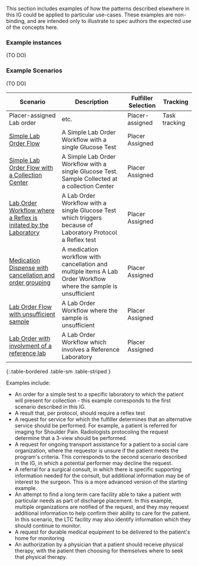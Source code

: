 This section includes examples of how the patterns described elsewhere in this IG could be applied to particular use-cases. These examples are non-binding, and are intended only to illustrate to spec authors the expected use of the concepts here. 


### Example instances
(TO DO)



### Example Scenarios
(TO DO)


| Scenario | Description | Fulfiller Selection | Tracking |
|---|---|----|---|
|Placer-assigned Lab order| etc. | Placer-assigned | Task tracking |
|[Simple Lab Order Flow](ex1-simple-lab-order-flow.html)|A Simple Lab Order Workflow with a single Glucose Test|Placer Assigned||
|[Simple Lab Order Flow with a Collection Center](ex2-simple-lab-order-flow-with-phlebotomist.html)|A Simple Lab Order Workflow with a single Glucose Test. Sample Collected at a collection Center|Placer Assigned||
|[Lab Order Workflow where a Reflex is initated by the Laboratory](ex3-lab-order-flow-reflex-initiated-lab.html)|A Lab Order Workflow with a single Glucose Test which triggers because of Laboratory Protocol a Reflex test|Placer Assigned||
|[Medication Dispense with cancellation and order grouping](ex4-meds-grouped-dispense.html)|A medication workflow with cancellation and multiple items A Lab Order Workflow where the sample is unsufficient|Placer Assigned||.
|[Lab Order Flow with unsufficient sample](ex5-lab-order-flow-specimen-rejected.html)|A Lab Order Workflow where the sample is unsufficient|Placer Assigned||
|[Lab Order with involvment of a reference lab](ex6-lab-order-flow-with-reference-lab.html)|A Lab Order Workflow which involves a Reference Laboratory|Placer Assigned||

{:.table-bordered .table-sm .table-striped }


Examples include:
* An order for a simple test to a specific laboratory to which the patient will present for collection - this example corresponds to the first scenario described in this IG.
* A result that, per protocol, should require a reflex test
* A request for service for which the fulfiller determines that an alternative service should be performed. For example, a patient is referred for imaging for Shoulder Pain. Radiologists protocoling the request determine that a 3-view should be performed.  
* A request for ongoing transport assistance for a patient to a social care organization, where the requestor is unsure if the patient meets the program's criteria. This corresponds to the second scenario described in the IG, in which a potential performer may decline the request.
* A referral for a surgical consult, in which there is specific supporting information needed for the consult, but additional information may be of interest to the surgeon. This is a more advanced version of the starting example. 
* An attempt to find a long term care facility able to take a patient with particular needs as part of discharge placement. In this example, multiple organizations are notified of the request, and they may request additional information to help confirm their ability to care for the patient. In this scenario, the LTC facility may also identify information which they should continue to monitor.
* A request for durable medical equipment to be delivered to the patient's home for monitoring
* An authorization by a physician that a patient should receive physical therapy, with the patient then choosing for themselves where to seek that physical therapy. 

